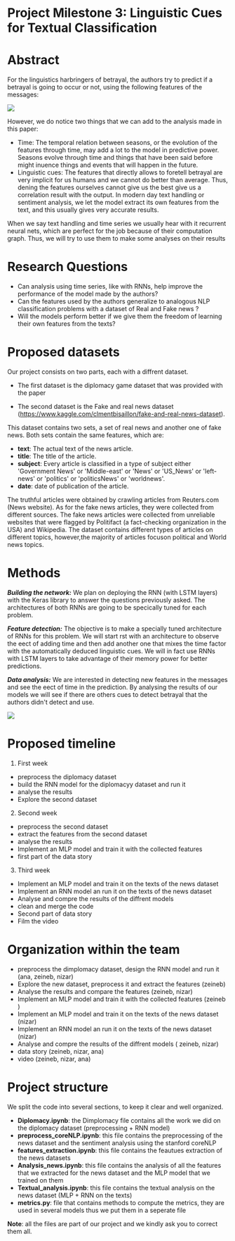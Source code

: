﻿
# Project Milestone 3: Linguistic Cues for Textual Classification
# Abstract

For the linguistics harbringers of betrayal, the authors try to predict if a betrayal is going to occur or not, using the following features of the messages:

![](P3\_Milestone.001.png)

However, we do notice two things that we can add to the analysis made in this paper:

- Time: The temporal relation between seasons, or the evolution of the features through time, may add a lot to the model in predictive power. Seasons evolve through time and things that have been said before might inuence things and events that will happen in the future.
- Linguistic cues: The features that directly allows to foretell betrayal are very implicit for us humans and we cannot do better than average. Thus, dening the features ourselves cannot give us the best give us a correlation result with the output. In modern day text handling or sentiment analysis, we let the model extract its own features from the text, and this usually gives very accurate results.

When we say text handling and time series we usually hear with it recurrent neural nets, which are perfect for the job because of their computation graph. Thus, we will try to use them to make some analyses on their results

# Research Questions  
- Can analysis using time series, like with RNNs, help improve the performance of the model made by the authors? 
- Can the features used by the authors generalize to analogous NLP classification problems with a dataset of Real and Fake news ? 
- Will the models perform better if we give them the freedom of learning their own features from the texts? 
# Proposed datasets
Our project consists on two parts, each with a diffrent dataset.
* The first dataset is the diplomacy game dataset that was provided with the paper 

* The second dataset is the Fake and real news dataset (https://www.kaggle.com/clmentbisaillon/fake-and-real-news-dataset).  

This dataset contains two sets, a set of real news and another one of fake news. Both sets contain the same features, which are: 
* **text**: The actual text of the news article. 
* **title**: The title of the article.
* **subject**: Every article is classified in a type of subject either 'Government News' or 'Middle-east' or 'News' or 'US_News' or 'left-news' or 'politics' or 'politicsNews' or 'worldnews'.
*  **date**: date of publication of the article.


The  truthful  articles  were  obtained by  crawling  articles  from  Reuters.com  (News website).  As  for  the  fake  news  articles,  they  were  collected  from  different  sources.  The  fake  news articles  were  collected  from  unreliable  websites  that  were  flagged  by  Politifact  (a fact-checking organization in the USA) and Wikipedia. The dataset contains different types of articles on different topics, however,the majority of articles focuson political and World news topics.

# Methods

***Building the network:*** We plan on deploying the RNN (with LSTM layers) with the Keras library to answer the questions previously asked. The architectures of both RNNs are going to be specically tuned for each problem.

***Feature detection:*** The objective is to make a specially tuned architecture of RNNs for this problem. We will start rst with an architecture to observe the eect of adding time and then add another one that mixes the time factor with the automatically deduced linguistic cues. We will in fact use RNNs with LSTM layers to take advantage of their memory power for better predictions.

***Data analysis:*** We are interested in detecting new features in the messages and see the eect of time in the prediction. By analysing the results of our models we will see if there are others cues to detect betrayal that the authors didn't detect and use.

![](P3\_Milestone.002.png)

# Proposed timeline
1. First week  
- preprocess the diplomacy dataset   
- build the RNN model for the diplomacyy dataset and run it  
- analyse the results  
- Explore the second dataset  
2. Second week  
- preprocess the second dataset  
- extract the features from the second dataset  
- analyse the results  
- Implement an MLP model and train it with the collected features  
- first part of the data story  
3. Third week  
- Implement an MLP model and train it on the texts of the news dataset   
- Implement an RNN model an run it on the texts of the news dataset   
- Analyse and compre the results of the diffrent models 
- clean and merge the code
- Second part of data story  
- Film the video  

# Organization within the team
- preprocess the dimplomacy dataset, design the RNN model and run it (ana, zeineb, nizar)  
- Explore the new dataset, preprocess it and extract the features (zeineb)  
- Analyse the results and compare the features (zeineb, nizar)  
- Implement an MLP model and train it with the collected features  (zeineb )  
- Implement an MLP model and train it on the texts of the news dataset (nizar)  
- Implement an RNN model an run it on the texts of the news dataset (nizar)  
- Analyse and compre the results of the diffrent models ( zeineb, nizar)  
- data story (zeineb, nizar, ana)
- video (zeineb, nizar, ana)

# Project structure  
We split the code into several sections, to keep it clear and well organized. 

* **Diplomacy.ipynb**: the Dimplomacy file contains all the work we did on the diplomacy dataset (preprocessing + RNN model)
* **preprocess_coreNLP.ipynb**: this file contains the preprocessing of the news dataset and the sentiment analysis using the stanford coreNLP 
* **features_extraction.ipynb**: this file contains the feautues extraction of the news datasets 
* **Analysis_news.ipynb**: this file contains the analysis of all the features that we extracted for the news dataset and the MLP model that we trained on them 
* **Textual_analysis.ipynb**: this file  contains the textual analysis on the news dataset (MLP + RNN on the texts)
* **metrics.py**: file that contains methods to compute the metrics, they are used in several models thus we put them in a seperate file

**Note**: all the files are part of our project and we kindly ask you to correct them all.







